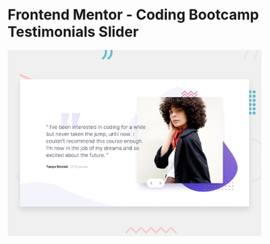 # Frontend Mentor - Coding Bootcamp Testimonials Slider

![Design preview for the Coding Bootcamp Testimonials Slider coding challenge](./app/design/desktop-preview.jpg)
